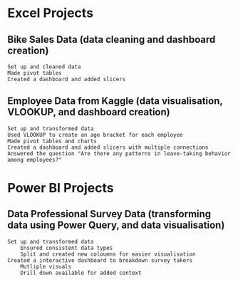 # Excel Projects

## Bike Sales Data (data cleaning and dashboard creation)
    Set up and cleaned data
    Made pivot tables
    Created a dashboard and added slicers

## Employee Data from Kaggle (data visualisation, VLOOKUP, and dashboard creation)
    Set up and transformed data
    Used VLOOKUP to create an age bracket for each employee
    Made pivot tables and charts
    Created a dashboard and added slicers with multiple connections
    Answered the question "Are there any patterns in leave-taking behavior among employees?"


# Power BI Projects

## Data Professional Survey Data (transforming data using Power Query, and data visualisation)
    Set up and transformed data
        Ensured consistent data types
        Split and created new coloumns for easier visualisation
    Created a interactive dashboard to breakdown survey takers
        Mutliple visuals
        Drill down available for added context
